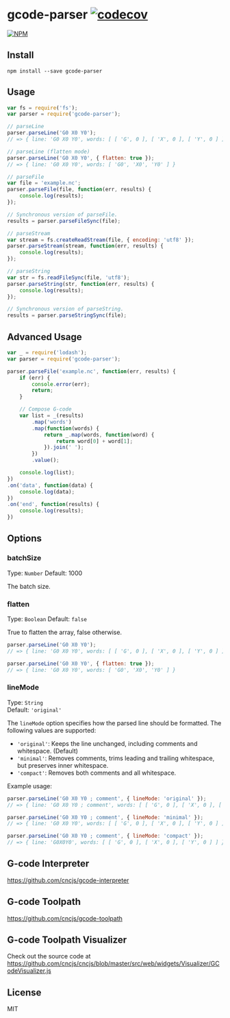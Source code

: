 # gcode-parser [![codecov](https://codecov.io/gh/cncjs/gcode-parser/graph/badge.svg?token=T1D2XQJRXC)](https://codecov.io/gh/cncjs/gcode-parser)

[![NPM](https://nodei.co/npm/gcode-parser.png?downloads=true&stars=true)](https://www.npmjs.com/package/gcode-parser)

## Install

`npm install --save gcode-parser`

## Usage
```js
var fs = require('fs');
var parser = require('gcode-parser');

// parseLine
parser.parseLine('G0 X0 Y0');
// => { line: 'G0 X0 Y0', words: [ [ 'G', 0 ], [ 'X', 0 ], [ 'Y', 0 ] ] }

// parseLine (flatten mode)
parser.parseLine('G0 X0 Y0', { flatten: true });
// => { line: 'G0 X0 Y0', words: [ 'G0', 'X0', 'Y0' ] }

// parseFile
var file = 'example.nc';
parser.parseFile(file, function(err, results) {
    console.log(results);
});

// Synchronous version of parseFile.
results = parser.parseFileSync(file);

// parseStream
var stream = fs.createReadStream(file, { encoding: 'utf8' });
parser.parseStream(stream, function(err, results) {
    console.log(results);
});

// parseString
var str = fs.readFileSync(file, 'utf8');
parser.parseString(str, function(err, results) {
    console.log(results);
});

// Synchronous version of parseString.
results = parser.parseStringSync(file);
```

## Advanced Usage
```js
var _ = require('lodash');
var parser = require('gcode-parser');

parser.parseFile('example.nc', function(err, results) {
    if (err) {
        console.error(err);
        return;
    }

    // Compose G-code
    var list = _(results)
        .map('words')
        .map(function(words) {
            return _.map(words, function(word) {
                return word[0] + word[1];
            }).join(' ');
        })
        .value();

    console.log(list);
})
.on('data', function(data) {
    console.log(data);
})
.on('end', function(results) {
    console.log(results);
})
```

## Options

### batchSize

Type: `Number`
Default: 1000

The batch size.

### flatten

Type: `Boolean`
Default: `false`

True to flatten the array, false otherwise.

```js
parser.parseLine('G0 X0 Y0');
// => { line: 'G0 X0 Y0', words: [ [ 'G', 0 ], [ 'X', 0 ], [ 'Y', 0 ] ] }

parser.parseLine('G0 X0 Y0', { flatten: true });
// => { line: 'G0 X0 Y0', words: [ 'G0', 'X0', 'Y0' ] }
```

### lineMode

Type: `String`  
Default: `'original'`

The `lineMode` option specifies how the parsed line should be formatted. The following values are supported:
- `'original'`: Keeps the line unchanged, including comments and whitespace. (Default)
- `'minimal'`: Removes comments, trims leading and trailing whitespace, but preserves inner whitespace.
- `'compact'`: Removes both comments and all whitespace.

Example usage:

```js
parser.parseLine('G0 X0 Y0 ; comment', { lineMode: 'original' });
// => { line: 'G0 X0 Y0 ; comment', words: [ [ 'G', 0 ], [ 'X', 0 ], [ 'Y', 0 ] ] }

parser.parseLine('G0 X0 Y0 ; comment', { lineMode: 'minimal' });
// => { line: 'G0 X0 Y0', words: [ [ 'G', 0 ], [ 'X', 0 ], [ 'Y', 0 ] ] }

parser.parseLine('G0 X0 Y0 ; comment', { lineMode: 'compact' });
// => { line: 'G0X0Y0', words: [ [ 'G', 0 ], [ 'X', 0 ], [ 'Y', 0 ] ] }
```

## G-code Interpreter
https://github.com/cncjs/gcode-interpreter

## G-code Toolpath
https://github.com/cncjs/gcode-toolpath

## G-code Toolpath Visualizer
Check out the source code at https://github.com/cncjs/cncjs/blob/master/src/web/widgets/Visualizer/GCodeVisualizer.js

## License

MIT
